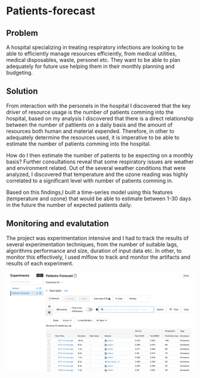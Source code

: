 # Patients-forecast

## Problem
A hospital specializing in treating respiratory infections are looking to be able to efficiently manage resources efficiently, from medical utilities, medical disposables, waste, personel etc. They want to be able to plan adequately for future use helping them in their monthly planning and budgeting.

## Solution
From interaction with the personels in the hospital I discovered that the key driver of resource usage is the number of patients comming into the hospital, based on my analysis I discovered that there is a direct relationship between the number of pattients on a daily basis and the amount of resources both human and material expended. Therefore, in other to adequately determine the resources used, it is imperative to be able to estimate the number of patients comming into the hospital.

How do I then estimate the number of patients to be expecting on a monthly basis? Further consultations reveal that some respiratory issues are weather and environment related. Out of the several weather conditions that were analyzed, I discovered that temperature and the ozone reading was highly correlated to a significant level with number of patients comming in.

Based on this findings,I built a time-series model using this features (temperature and ozone) that would be able to estimate between 1-30 days in the future the number of expected patients daily. 

## Monitoring and evalutation

The project was experimentation intensive and I had to track the results of several experimentation techniques, from the number of suitable lags, algorithms performance and size, duration of input data etc. In other, to monitor this effectively, I used mlflow to track and monitor the artifacts and results of each experiment.

![Alt text](./img.png?raw=true "Optional Title")
